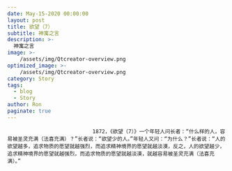```yaml
---
date: May-15-2020 00:00:00
layout: post
title: 欲望（7）
subtitle: 神寓之言
description: >-
  神寓之言
image: >-
    /assets/img/Qtcreator-overview.png
optimized_image: >-
    /assets/img/Qtcreator-overview.png
category: Story
tags:
  - blog
  - Story
author: Ron
paginate: true
---
```


							　　1872，《欲望（7）》一个年轻人问长者：“什么样的人，容易被圣灵充满（法喜充满）？”长者说：“欲望少的人。”年轻人又问：“为什么？”长者说：“人的欲望越多，追求物质的愿望就越强烈，而追求精神境界的愿望就越淡漠，反之，人的欲望越少，追求精神境界的愿望就越强烈，而追求物质的愿望就越淡漠，就越容易被圣灵充满（法喜充满）。”
							
							
						